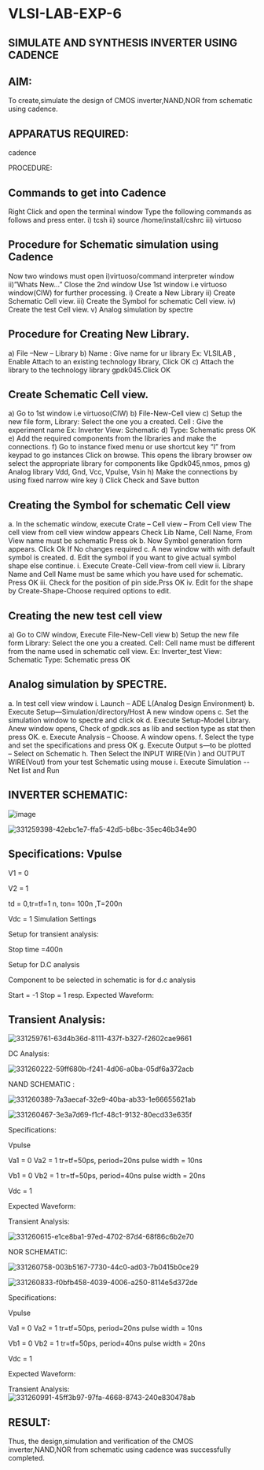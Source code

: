 # VLSI-LAB-EXP-6
## SIMULATE AND SYNTHESIS INVERTER USING CADENCE

## AIM:
To create,simulate the design of CMOS inverter,NAND,NOR from schematic using cadence.

## APPARATUS REQUIRED:
cadence

PROCEDURE:

## Commands to get into Cadence
Right Click and open the terminal window Type the following commands as follows and press enter. i) tcsh ii) source /home/install/cshrc iii) virtuoso

## Procedure for Schematic simulation using Cadence
Now two windows must open i)virtuoso/command interpreter window ii)”Whats New…” Close the 2nd window Use 1st window i.e virtuoso window(CIW) for further processing. i) Create a New Library ii) Create Schematic Cell view. iii) Create the Symbol for schematic Cell view. iv) Create the test Cell view. v) Analog simulation by spectre

## Procedure for Creating New Library.
a) File –New – Library b) Name : Give name for ur library Ex: VLSILAB , Enable Attach to an existing technology library, Click OK c) Attach the library to the technology library gpdk045.Click OK

## Create Schematic Cell view.
a) Go to 1st window i.e virtuoso(CIW) b) File-New-Cell view c) Setup the new file form, Library: Select the one you a created. Cell : Give the experiment name Ex: Inverter View: Schematic d) Type: Schematic press OK e) Add the required components from the libraries and make the connections. f) Go to instance fixed menu or use shortcut key “I” from keypad to go instances Click on browse. This opens the library browser ow select the appropriate library for components like Gpdk045,nmos, pmos g) Analog library Vdd, Gnd, Vcc, Vpulse, Vsin h) Make the connections by using fixed narrow wire key i) Click Check and Save button

## Creating the Symbol for schematic Cell view
a. In the schematic window, execute Crate – Cell view – From Cell view The cell view from cell view window appears Check Lib Name, Cell Name, From View name must be schematic Press ok b. Now Symbol generation form appears. Click Ok If No changes required c. A new window with with default symbol is created. d. Edit the symbol if you want to give actual symbol shape else continue. i. Execute Create-Cell view-from cell view ii. Library Name and Cell Name must be same which you have used for schematic. Press OK iii. Check for the position of pin side.Prss OK iv. Edit for the shape by Create-Shape-Choose required options to edit.

## Creating the new test cell view
a) Go to CIW window, Execute File-New-Cell view b) Setup the new file form Library: Select the one you a created. Cell: Cell name must be different from the name used in schematic cell view. Ex: Inverter_test View: Schematic Type: Schematic press OK

## Analog simulation by SPECTRE.
a. In test cell view window i. Launch – ADE L(Analog Design Environment) b. Execute Setup—Simulation/directory/Host A new window opens c. Set the simulation window to spectre and click ok d. Execute Setup-Model Library. Anew window opens, Check of gpdk.scs as lib and section type as stat then press OK. e. Execute Analysis – Choose. A window opens. f. Select the type and set the specifications and press OK g. Execute Output s—to be plotted – Select on Schematic h. Then Select the INPUT WIRE(Vin ) and OUTPUT WIRE(Vout) from your test Schematic using mouse i. Execute Simulation -- Net list and Run

## INVERTER SCHEMATIC:

![image](https://github.com/212221060203/VLSI-LAB-EXP-6/assets/166364913/5f46656f-fa39-47a7-98a0-d6632b2da240)

![331259398-42ebc1e7-ffa5-42d5-b8bc-35ec46b34e90](https://github.com/212221060203/VLSI-LAB-EXP-6/assets/166364913/d388346a-c173-45e9-9fa1-5c9ce8ca0230)

## Specifications: Vpulse

V1 = 0

V2 = 1

td = 0,tr=tf=1 n, ton= 100n ,T=200n

Vdc = 1 Simulation Settings

Setup for transient analysis:

Stop time =400n

Setup for D.C analysis

Component to be selected in schematic is for d.c analysis

Start = -1 Stop = 1 resp. Expected Waveform:

## Transient Analysis:

![331259761-63d4b36d-8111-437f-b327-f2602cae9661](https://github.com/212221060203/VLSI-LAB-EXP-6/assets/166364913/3b12d645-77b4-4b6a-9148-01544212a812)

DC Analysis:

![331260222-59ff680b-f241-4d06-a0ba-05df6a372acb](https://github.com/212221060203/VLSI-LAB-EXP-6/assets/166364913/61428de7-a91b-4523-86c9-3462972026d0)

NAND SCHEMATIC :

![331260389-7a3aecaf-32e9-40ba-ab33-1e66655621ab](https://github.com/212221060203/VLSI-LAB-EXP-6/assets/166364913/9384cdd8-5640-4f79-a215-cbcc11a9ee06)

![331260467-3e3a7d69-f1cf-48c1-9132-80ecd33e635f](https://github.com/212221060203/VLSI-LAB-EXP-6/assets/166364913/2fe6c61f-025d-4c16-a3f0-05ddd7ac72c6)

Specifications:

Vpulse

Va1 = 0 Va2 = 1 tr=tf=50ps, period=20ns pulse width = 10ns

Vb1 = 0 Vb2 = 1 tr=tf=50ps, period=40ns pulse width = 20ns

Vdc = 1

Expected Waveform:

Transient Analysis:

![331260615-e1ce8ba1-97ed-4702-87d4-68f86c6b2e70](https://github.com/212221060203/VLSI-LAB-EXP-6/assets/166364913/f101edcc-6051-4dd9-b0b7-4254373f530a)

NOR SCHEMATIC:

![331260758-003b5167-7730-44c0-ad03-7b0415b0ce29](https://github.com/212221060203/VLSI-LAB-EXP-6/assets/166364913/04b5c09d-391d-41b4-b407-177135b36537)

![331260833-f0bfb458-4039-4006-a250-8114e5d372de](https://github.com/212221060203/VLSI-LAB-EXP-6/assets/166364913/63b47269-bb29-4b66-8b12-87927c603666)

Specifications:

Vpulse

Va1 = 0 Va2 = 1 tr=tf=50ps, period=20ns pulse width = 10ns

Vb1 = 0 Vb2 = 1 tr=tf=50ps, period=40ns pulse width = 20ns

Vdc = 1

Expected Waveform:

Transient Analysis:
![331260991-45ff3b97-97fa-4668-8743-240e830478ab](https://github.com/212221060203/VLSI-LAB-EXP-6/assets/166364913/d0041dbf-062e-42b7-8a28-43f8da7a6fe8)

## RESULT:

Thus, the design,simulation and verification of the CMOS inverter,NAND,NOR from schematic using cadence was successfully completed.
